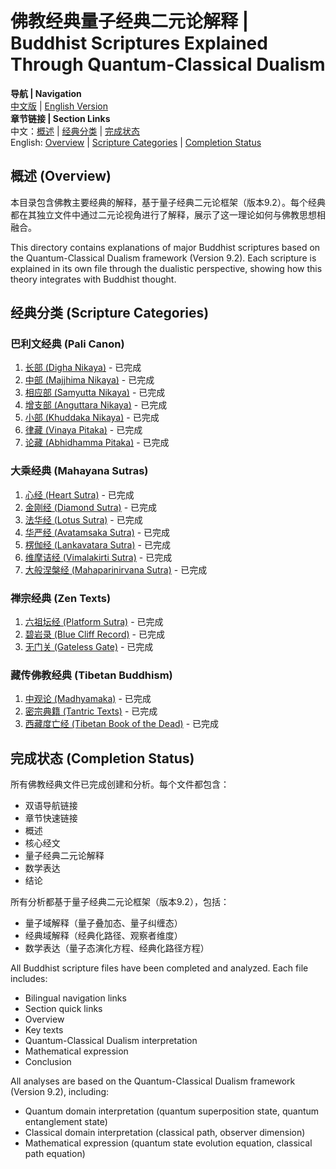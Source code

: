 # 佛教经典量子经典二元论解释 | Buddhist Scriptures Explained Through Quantum-Classical Dualism

**导航 | Navigation**  
[中文版](#佛教经典解析) | [English Version](#buddhist-scriptures-analysis)  
**章节链接 | Section Links**  
中文：[概述](#概述-overview) | [经典分类](#经典分类-scripture-categories) | [完成状态](#完成状态-completion-status)  
English: [Overview](#概述-overview) | [Scripture Categories](#经典分类-scripture-categories) | [Completion Status](#完成状态-completion-status)

## 概述 (Overview)

本目录包含佛教主要经典的解释，基于量子经典二元论框架（版本9.2）。每个经典都在其独立文件中通过二元论视角进行了解释，展示了这一理论如何与佛教思想相融合。

This directory contains explanations of major Buddhist scriptures based on the Quantum-Classical Dualism framework (Version 9.2). Each scripture is explained in its own file through the dualistic perspective, showing how this theory integrates with Buddhist thought.

## 经典分类 (Scripture Categories)

### 巴利文经典 (Pali Canon)
1. [长部 (Digha Nikaya)](Digha_Nikaya.md) - 已完成
2. [中部 (Majjhima Nikaya)](Majjhima_Nikaya.md) - 已完成
3. [相应部 (Samyutta Nikaya)](Samyutta_Nikaya.md) - 已完成
4. [增支部 (Anguttara Nikaya)](Anguttara_Nikaya.md) - 已完成
5. [小部 (Khuddaka Nikaya)](Khuddaka_Nikaya.md) - 已完成
6. [律藏 (Vinaya Pitaka)](Vinaya_Pitaka.md) - 已完成
7. [论藏 (Abhidhamma Pitaka)](Abhidhamma_Pitaka.md) - 已完成

### 大乘经典 (Mahayana Sutras)
1. [心经 (Heart Sutra)](Heart_Sutra.md) - 已完成
2. [金刚经 (Diamond Sutra)](Diamond_Sutra.md) - 已完成
3. [法华经 (Lotus Sutra)](Lotus_Sutra.md) - 已完成
4. [华严经 (Avatamsaka Sutra)](Avatamsaka_Sutra.md) - 已完成
5. [楞伽经 (Lankavatara Sutra)](Lankavatara_Sutra.md) - 已完成
6. [维摩诘经 (Vimalakirti Sutra)](Vimalakirti_Sutra.md) - 已完成
7. [大般涅槃经 (Mahaparinirvana Sutra)](Mahaparinirvana_Sutra.md) - 已完成

### 禅宗经典 (Zen Texts)
1. [六祖坛经 (Platform Sutra)](Platform_Sutra.md) - 已完成
2. [碧岩录 (Blue Cliff Record)](Blue_Cliff_Record.md) - 已完成
3. [无门关 (Gateless Gate)](Gateless_Gate.md) - 已完成

### 藏传佛教经典 (Tibetan Buddhism)
1. [中观论 (Madhyamaka)](Madhyamaka.md) - 已完成
2. [密宗典籍 (Tantric Texts)](Tantric_Texts.md) - 已完成
3. [西藏度亡经 (Tibetan Book of the Dead)](Tibetan_Book_of_Dead.md) - 已完成

## 完成状态 (Completion Status)

所有佛教经典文件已完成创建和分析。每个文件都包含：
- 双语导航链接
- 章节快速链接
- 概述
- 核心经文
- 量子经典二元论解释
- 数学表达
- 结论

所有分析都基于量子经典二元论框架（版本9.2），包括：
- 量子域解释（量子叠加态、量子纠缠态）
- 经典域解释（经典化路径、观察者维度）
- 数学表达（量子态演化方程、经典化路径方程）

All Buddhist scripture files have been completed and analyzed. Each file includes:
- Bilingual navigation links
- Section quick links
- Overview
- Key texts
- Quantum-Classical Dualism interpretation
- Mathematical expression
- Conclusion

All analyses are based on the Quantum-Classical Dualism framework (Version 9.2), including:
- Quantum domain interpretation (quantum superposition state, quantum entanglement state)
- Classical domain interpretation (classical path, observer dimension)
- Mathematical expression (quantum state evolution equation, classical path equation) 